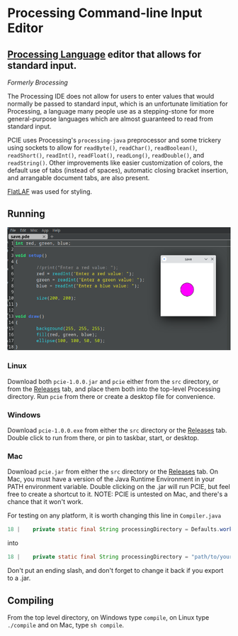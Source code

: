 # Processing Command-line Input Editor

## [Processing Language](https://processing.org/) editor that allows for standard input.

*Formerly Brocessing*

The Processing IDE does not allow for users to enter values that would normally
be passed to standard input, which is an unfortunate limitiation for Processing,
a language many people use as a stepping-stone for more general-purpose languages
which are almost guaranteed to read from standard input.

PCIE uses Processing's `processing-java` preprocessor and some trickery using sockets
to allow for `readByte()`, `readChar()`, `readBoolean()`, `readShort()`, `readInt()`,
`readFloat()`, `readLong()`, `readDouble()`, and `readString()`. Other improvements
like easier customization of colors, the default use of tabs (instead of spaces),
automatic closing bracket insertion, and arrangable document tabs, are also present.

[FlatLAF](https://www.formdev.com/flatlaf/) was used for styling.

## Running

![Screenshot](https://github.com/rhys-b/PCIE/blob/main/screenshot.png)

### Linux
Download both `pcie-1.0.0.jar` and `pcie` either from the `src` directory,
or from the [Releases](https://github.com/rhys-b/Brocessing/releases) tab,
and place them both into the top-level Processing directory. Run `pcie`
from there or create a desktop file for convenience.

### Windows
Download `pcie-1.0.0.exe` from either the `src` directory or the
[Releases](https://github.com/rhys-b/Brocessing/releases) tab.
Double click to run from there, or pin to taskbar, start, or desktop.

### Mac
Download `pcie.jar` from either the `src` directory or the
[Releases](https://github.com/rhys-b/Brocessing/releases) tab.
On Mac, you must have a version of the Java Runtime Environment in your PATH
environment variable. Double clicking on the .jar will run PCIE, but
feel free to create a shortcut to it. NOTE: PCIE is untested on Mac,
and there's a chance that it won't work.

For testing on any platform, it is worth changing this line in `Compiler.java`
```java
18 |	private static final String processingDirectory = Defaults.working;
```
into
```java
18 |	private static final String processingDirectory = "path/to/your/processing/directory/processing-4.1.1",
```
Don't put an ending slash, and don't forget to change it back if you export to a .jar.

## Compiling
From the top level directory, on Windows type `compile`, on Linux type
`./compile` and on Mac, type `sh compile`.
